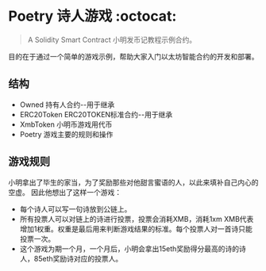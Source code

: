 # Poetry 诗人游戏 :octocat:
> A Solidity Smart Contract 小明发币记教程示例合约。

目的在于通过一个简单的游戏示例，帮助大家入门以太坊智能合约的开发和部署。

## 结构

- Owned 持有人合约--用于继承
- ERC20Token ERC20TOKEN标准合约--用于继承
- XmbToken 小明币游戏用代币
- Poetry 游戏主要的规则和操作

## 游戏规则

小明拿出了毕生的家当，为了奖励那些对他甜言蜜语的人，以此来填补自己内心的空虚。
因此他想出了这样一个游戏：
- 每个诗人可以写一句诗放到公链上。
- 所有投票人可以对链上的诗进行投票，投票会消耗XMB，消耗1xm XMB代表增加1权重。权重是最后用来判断游戏结果的标准。每个投票人对一首诗只能投票一次。
- 这个游戏为期一个月，一个月后，小明会拿出15eth奖励得分最高的诗的诗人，85eth奖励诗对应的投票人。

